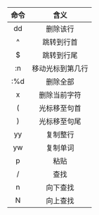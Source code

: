  命令 | 含义
 :---: | :----:
 dd | 删除该行
 ^  | 跳转到行首
 $  | 跳转到行尾
 :n | 移动光标到第几行
 :%d | 删除全部
 x | 删除当前字符
 ( | 光标移至句首
 ) | 光标移至句尾
 yy | 复制整行
 yw | 复制单词
 p | 粘贴
 / | 查找
 n | 向下查找
 N | 向上查找
